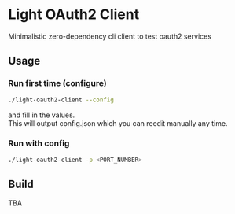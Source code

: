 # Light OAuth2 Client   
Minimalistic zero-dependency cli client to test oauth2 services

## Usage
### Run first time (configure)
```sh
./light-oauth2-client --config
```
and fill in the values.   
This will output config.json which you can reedit manually any time.

### Run with config
```sh
./light-oauth2-client -p <PORT_NUMBER>
```

## Build
TBA